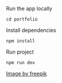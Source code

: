 Run the app locally
```
cd portfolio
```
Install dependencies 
```
npm install
```
Run project
```
npm run dev
```

<a href="https://www.freepik.com/free-photo/beautiful-flowers-spring-wallpaper_96364077.htm#fromView=search&page=1&position=10&uuid=7f46e900-8377-4b94-8cd7-ae5684c1b298">Image by freepik</a>  

